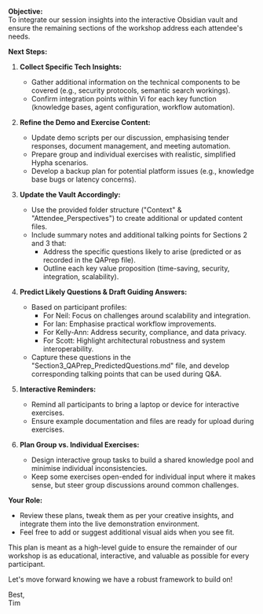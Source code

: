 
**Objective:**  
To integrate our session insights into the interactive Obsidian vault and ensure the remaining sections of the workshop address each attendee's needs.

**Next Steps:**

1. **Collect Specific Tech Insights:**  
   - Gather additional information on the technical components to be covered (e.g., security protocols, semantic search workings).
   - Confirm integration points within Vi for each key function (knowledge bases, agent configuration, workflow automation).

2. **Refine the Demo and Exercise Content:**  
   - Update demo scripts per our discussion, emphasising tender responses, document management, and meeting automation.
   - Prepare group and individual exercises with realistic, simplified Hypha scenarios.
   - Develop a backup plan for potential platform issues (e.g., knowledge base bugs or latency concerns).

3. **Update the Vault Accordingly:**  
   - Use the provided folder structure ("Context" & "Attendee_Perspectives") to create additional or updated content files.
   - Include summary notes and additional talking points for Sections 2 and 3 that:
     - Address the specific questions likely to arise (predicted or as recorded in the QAPrep file).
     - Outline each key value proposition (time-saving, security, integration, scalability).

4. **Predict Likely Questions & Draft Guiding Answers:**  
   - Based on participant profiles:
     - For Neil: Focus on challenges around scalability and integration.
     - For Ian: Emphasise practical workflow improvements.
     - For Kelly-Ann: Address security, compliance, and data privacy.
     - For Scott: Highlight architectural robustness and system interoperability.
   - Capture these questions in the "Section3_QAPrep_PredictedQuestions.md" file, and develop corresponding talking points that can be used during Q&A.

5. **Interactive Reminders:**  
   - Remind all participants to bring a laptop or device for interactive exercises.
   - Ensure example documentation and files are ready for upload during exercises.

6. **Plan Group vs. Individual Exercises:**  
   - Design interactive group tasks to build a shared knowledge pool and minimise individual inconsistencies.
   - Keep some exercises open-ended for individual input where it makes sense, but steer group discussions around common challenges.

**Your Role:**
- Review these plans, tweak them as per your creative insights, and integrate them into the live demonstration environment.
- Feel free to add or suggest additional visual aids when you see fit.

This plan is meant as a high-level guide to ensure the remainder of our workshop is as educational, interactive, and valuable as possible for every participant.

Let's move forward knowing we have a robust framework to build on!

Best,  
Tim